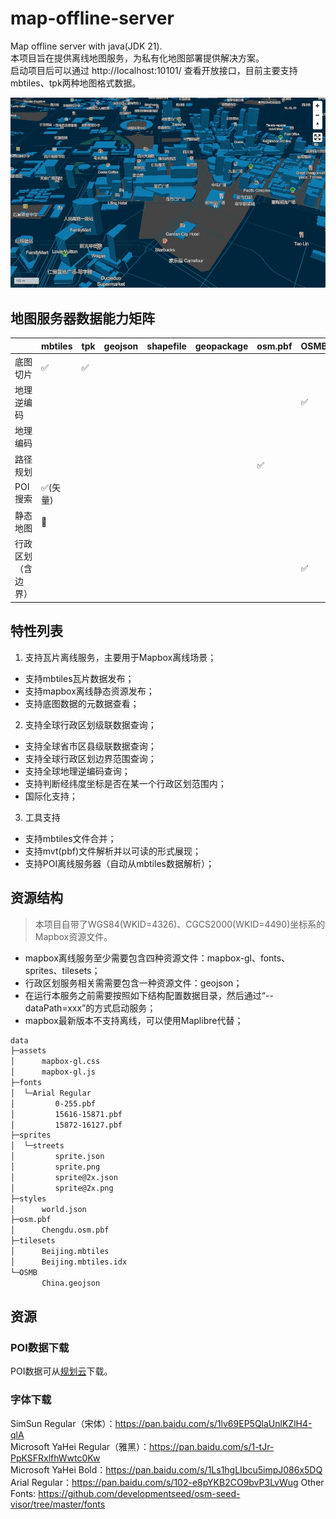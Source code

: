 # map-offline-server

Map offline server with java(JDK 21).  
本项目旨在提供离线地图服务，为私有化地图部署提供解决方案。  
启动项目后可以通过 http://localhost:10101/ 查看开放接口，目前主要支持mbtiles、tpk两种地图格式数据。

![Mapbox Offline Demo](./assets/chengdu.png)

## 地图服务器数据能力矩阵

|           | mbtiles                | tpk                | geojson | shapefile | geopackage | osm.pbf            | OSMB(geojson)      |
|-----------|------------------------|--------------------|---------|-----------|------------|--------------------|--------------------|
| 底图切片      | :white_check_mark:     | :white_check_mark: |         |           |            |                    |                    |
| 地理逆编码     |                        |                    |         |           |            |                    | :white_check_mark: |
| 地理编码      |                        |                    |         |           |            |                    |                    |
| 路径规划      |                        |                    |         |           |            | :white_check_mark: |                    |
| POI搜索     | :white_check_mark:(矢量) |                    |         |           |            |                    |                    |
| 静态地图      | :running:              |                    |         |           |            |                    |                    |
| 行政区划（含边界） |                        |                    |         |           |            |                    | :white_check_mark: |


## 特性列表

1. 支持瓦片离线服务，主要用于Mapbox离线场景；

- 支持mbtiles瓦片数据发布；
- 支持mapbox离线静态资源发布；
- 支持底图数据的元数据查看；

2. 支持全球行政区划级联数据查询；

- 支持全球省市区县级联数据查询；
- 支持全球行政区划边界范围查询；
- 支持全球地理逆编码查询；
- 支持判断经纬度坐标是否在某一个行政区划范围内；
- 国际化支持；

3. 工具支持

- 支持mbtiles文件合并；
- 支持mvt(pbf)文件解析并以可读的形式展现；
- 支持POI离线服务器（自动从mbtiles数据解析）；

## 资源结构

> 本项目自带了WGS84(WKID=4326)、CGCS2000(WKID=4490)坐标系的Mapbox资源文件。

- mapbox离线服务至少需要包含四种资源文件：mapbox-gl、fonts、sprites、tilesets；
- 行政区划服务相关需需要包含一种资源文件：geojson；
- 在运行本服务之前需要按照如下结构配置数据目录，然后通过“--dataPath=xxx”的方式启动服务；
- mapbox最新版本不支持离线，可以使用Maplibre代替；

```bash
data
├─assets
│      mapbox-gl.css
│      mapbox-gl.js
├─fonts
│  └─Arial Regular
│         0-255.pbf
│         15616-15871.pbf
│         15872-16127.pbf
├─sprites
│  └─streets
│         sprite.json
│         sprite.png
│         sprite@2x.json
│         sprite@2x.png
├─styles
│      world.json
├─osm.pbf
│      Chengdu.osm.pbf
├─tilesets
│      Beijing.mbtiles
│      Beijing.mbtiles.idx
└─OSMB
       China.geojson
```

## 资源

### POI数据下载

POI数据可从[规划云](http://guihuayun.com/poi/)下载。

### 字体下载

SimSun Regular（宋体）：https://pan.baidu.com/s/1lv69EP5QlaUnlKZlH4-qlA  
Microsoft YaHei Regular（雅黑）：https://pan.baidu.com/s/1-tJr-PpKSFRxlfhWwtc0Kw  
Microsoft YaHei Bold：https://pan.baidu.com/s/1Ls1hgLIbcu5impJ086x5DQ  
Arial Regular：https://pan.baidu.com/s/102-e8pYKB2CO9bvP3LvWug
Other Fonts: https://github.com/developmentseed/osm-seed-visor/tree/master/fonts